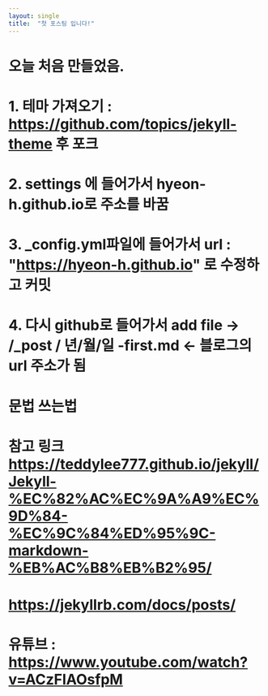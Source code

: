 ```yaml
---
layout: single
title:  "첫 포스팅 입니다!"
---
```


# 오늘 처음 만들었음.
# 1. 테마 가져오기 : https://github.com/topics/jekyll-theme 후 포크
# 2. settings 에 들어가서 hyeon-h.github.io로 주소를 바꿈
# 3. _config.yml파일에 들어가서 url                      : "https://hyeon-h.github.io" 로 수정하고 커밋
# 4. 다시 github로 들어가서 add file -> /_post / 년/월/일 -first.md <- 블로그의 url 주소가 됨

# 문법 쓰는법

# 참고 링크 https://teddylee777.github.io/jekyll/Jekyll-%EC%82%AC%EC%9A%A9%EC%9D%84-%EC%9C%84%ED%95%9C-markdown-%EB%AC%B8%EB%B2%95/

# https://jekyllrb.com/docs/posts/

# 유튜브 : https://www.youtube.com/watch?v=ACzFIAOsfpM
